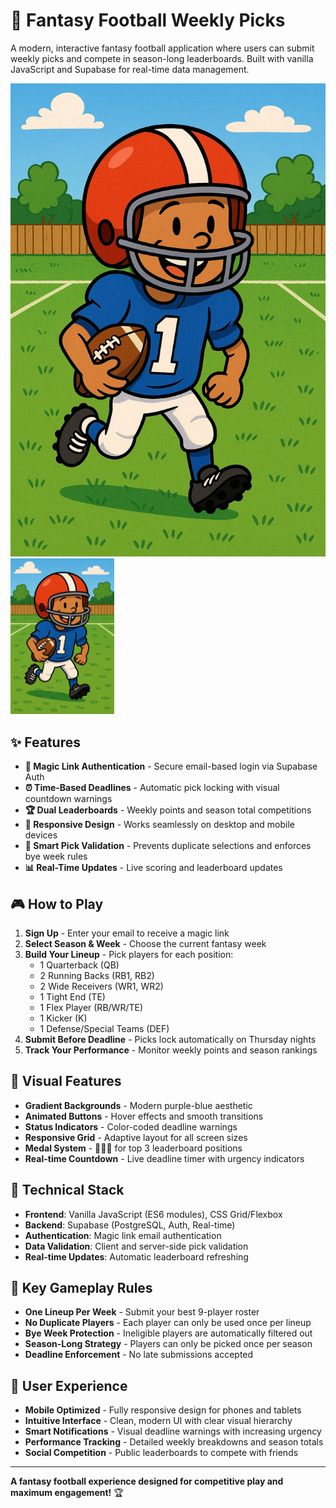 # 🏈 Fantasy Football Weekly Picks

A modern, interactive fantasy football application where users can submit weekly picks and compete in season-long leaderboards. Built with vanilla JavaScript and Supabase for real-time data management.

![Football Player](./images/fantasy_football_logo.png)
<img src="./images/fantasy_football_logo.png" alt="Football Player" width="33%">

## ✨ Features

- **🔐 Magic Link Authentication** - Secure email-based login via Supabase Auth
- **⏰ Time-Based Deadlines** - Automatic pick locking with visual countdown warnings
- **🏆 Dual Leaderboards** - Weekly points and season total competitions
- **📱 Responsive Design** - Works seamlessly on desktop and mobile devices
- **🎯 Smart Pick Validation** - Prevents duplicate selections and enforces bye week rules
- **📊 Real-Time Updates** - Live scoring and leaderboard updates

## 🎮 How to Play

1. **Sign Up** - Enter your email to receive a magic link
2. **Select Season & Week** - Choose the current fantasy week
3. **Build Your Lineup** - Pick players for each position:
   - 1 Quarterback (QB)
   - 2 Running Backs (RB1, RB2)
   - 2 Wide Receivers (WR1, WR2) 
   - 1 Tight End (TE)
   - 1 Flex Player (RB/WR/TE)
   - 1 Kicker (K)
   - 1 Defense/Special Teams (DEF)
4. **Submit Before Deadline** - Picks lock automatically on Thursday nights
5. **Track Your Performance** - Monitor weekly points and season rankings

## 🎨 Visual Features

- **Gradient Backgrounds** - Modern purple-blue aesthetic
- **Animated Buttons** - Hover effects and smooth transitions
- **Status Indicators** - Color-coded deadline warnings
- **Responsive Grid** - Adaptive layout for all screen sizes
- **Medal System** - 🥇🥈🥉 for top 3 leaderboard positions
- **Real-time Countdown** - Live deadline timer with urgency indicators

## 🔧 Technical Stack

- **Frontend**: Vanilla JavaScript (ES6 modules), CSS Grid/Flexbox
- **Backend**: Supabase (PostgreSQL, Auth, Real-time)
- **Authentication**: Magic link email authentication
- **Data Validation**: Client and server-side pick validation
- **Real-time Updates**: Automatic leaderboard refreshing

## 🎯 Key Gameplay Rules

- **One Lineup Per Week** - Submit your best 9-player roster
- **No Duplicate Players** - Each player can only be used once per lineup  
- **Bye Week Protection** - Ineligible players are automatically filtered out
- **Season-Long Strategy** - Players can only be picked once per season
- **Deadline Enforcement** - No late submissions accepted

## 📱 User Experience

- **Mobile Optimized** - Fully responsive design for phones and tablets
- **Intuitive Interface** - Clean, modern UI with clear visual hierarchy
- **Smart Notifications** - Visual deadline warnings with increasing urgency
- **Performance Tracking** - Detailed weekly breakdowns and season totals
- **Social Competition** - Public leaderboards to compete with friends

---

**A fantasy football experience designed for competitive play and maximum engagement!** 🏆

